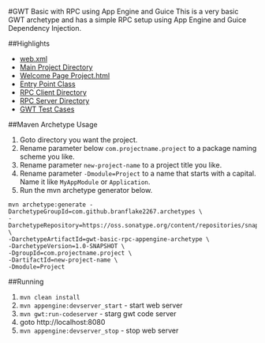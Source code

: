 #GWT Basic with RPC using App Engine and Guice
This is a very basic GWT archetype and has a simple RPC setup using App Engine and Guice Dependency Injection.

##Highlights

* [web.xml](src/main/webapp/WEB-INF/web.xml)
* [Main Project Directory](src/main/java/org/gonevertical/project)
* [Welcome Page Project.html](src/main/webapp/Project.html)
* [Entry Point Class](src/main/java/org/gonevertical/project/client/ProjectEntryPoint.java)
* [RPC Client Directory](src/main/java/org/gonevertical/project/client/rpc)
* [RPC Server Directory](src/main/java/org/gonevertical/project/server/servlets/rpc)
* [GWT Test Cases](src/test/java/org/gonevertical/project/client)

##Maven Archetype Usage

1. Goto directory you want the project.
2. Rename parameter below `com.projectname.project` to a package naming scheme you like.
3. Rename parameter `new-project-name` to a project title you like.
4. Rename parameter `-Dmodule=Project` to a name that starts with a capital. Name it like `MyAppModule` or `Application`.
5. Run the mvn archetype generator below.


```
mvn archetype:generate -DarchetypeGroupId=com.github.branflake2267.archetypes \
-DarchetypeRepository=https://oss.sonatype.org/content/repositories/snapshots \
-DarchetypeArtifactId=gwt-basic-rpc-appengine-archetype \
-DarchetypeVersion=1.0-SNAPSHOT \
-DgroupId=com.projectname.project \
-DartifactId=new-project-name \
-Dmodule=Project
```

##Running
1. `mvn clean install`
2. `mvn appengine:devserver_start` - start web server
3. `mvn gwt:run-codeserver` - starg gwt code server
4. goto http://localhost:8080 
5. `mvn appengine:devserver_stop` - stop web server